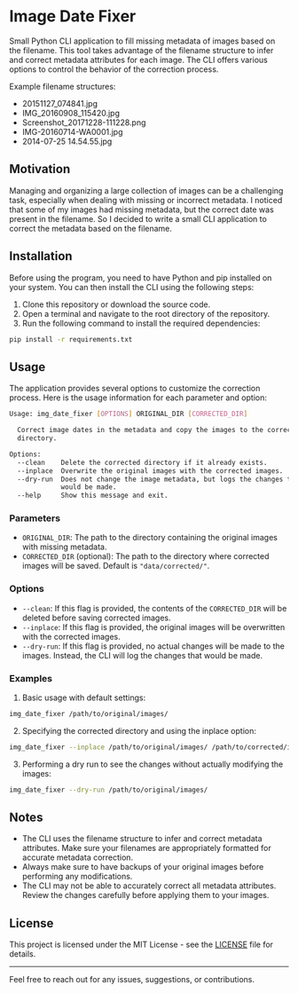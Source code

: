 # Image Date Fixer

Small Python CLI application to fill missing metadata of images based on the filename. This tool takes advantage of the filename structure to infer and correct metadata attributes for each image. The CLI offers various options to control the behavior of the correction process.

Example filename structures:

- 20151127_074841.jpg
- IMG_20160908_115420.jpg
- Screenshot_20171228-111228.png
- IMG-20160714-WA0001.jpg
- 2014-07-25 14.54.55.jpg

## Motivation

Managing and organizing a large collection of images can be a challenging task, especially when dealing with missing or incorrect metadata. I noticed that some of my images had missing metadata, but the correct date was present in the filename. So I decided to write a small CLI application to correct the metadata based on the filename. 

## Installation

Before using the program, you need to have Python and pip installed on your system. You can then install the CLI using the following steps:

1. Clone this repository or download the source code.
2. Open a terminal and navigate to the root directory of the repository.
3. Run the following command to install the required dependencies:

```bash
pip install -r requirements.txt
```

## Usage

The application provides several options to customize the correction process. Here is the usage information for each parameter and option:

```bash
Usage: img_date_fixer [OPTIONS] ORIGINAL_DIR [CORRECTED_DIR]

  Correct image dates in the metadata and copy the images to the corrected
  directory.

Options:
  --clean    Delete the corrected directory if it already exists.
  --inplace  Overwrite the original images with the corrected images.
  --dry-run  Does not change the image metadata, but logs the changes that
             would be made.
  --help     Show this message and exit.
```

### Parameters

- `ORIGINAL_DIR`: The path to the directory containing the original images with missing metadata.
- `CORRECTED_DIR` (optional): The path to the directory where corrected images will be saved. Default is `"data/corrected/"`.

### Options

- `--clean`: If this flag is provided, the contents of the `CORRECTED_DIR` will be deleted before saving corrected images.
- `--inplace`: If this flag is provided, the original images will be overwritten with the corrected images.
- `--dry-run`: If this flag is provided, no actual changes will be made to the images. Instead, the CLI will log the changes that would be made.

### Examples

1. Basic usage with default settings:

```bash
img_date_fixer /path/to/original/images/
```

2. Specifying the corrected directory and using the inplace option:

```bash
img_date_fixer --inplace /path/to/original/images/ /path/to/corrected/images/
```

3. Performing a dry run to see the changes without actually modifying the images:

```bash
img_date_fixer --dry-run /path/to/original/images/
```

## Notes

- The CLI uses the filename structure to infer and correct metadata attributes. Make sure your filenames are appropriately formatted for accurate metadata correction.
- Always make sure to have backups of your original images before performing any modifications.
- The CLI may not be able to accurately correct all metadata attributes. Review the changes carefully before applying them to your images.

## License

This project is licensed under the MIT License - see the [LICENSE](LICENSE) file for details.

---

Feel free to reach out for any issues, suggestions, or contributions.